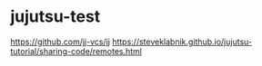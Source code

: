 # jujutsu-test
https://github.com/jj-vcs/jj
https://steveklabnik.github.io/jujutsu-tutorial/sharing-code/remotes.html
